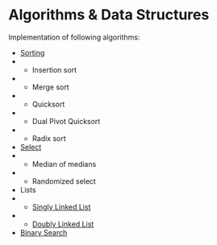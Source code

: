 # Algorithms & Data Structures

Implementation of following algorithms:
* [Sorting](./sort/)
* * Insertion sort
* * Merge sort
* * Quicksort
* * Dual Pivot Quicksort
* * Radix sort
* [Select](./select/)
* * Median of medians
* * Randomized select
* Lists
* * [Singly Linked List](./linked_list/)
* * [Doubly Linked List](./doubly_linked_list/)
* [Binary Search](./binary_search/)
